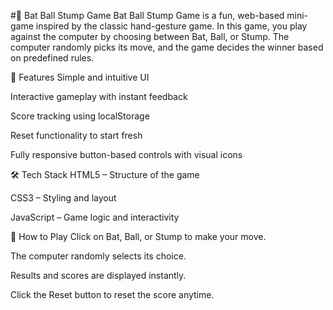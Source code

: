 #🏏 Bat Ball Stump Game
Bat Ball Stump Game is a fun, web-based mini-game inspired by the classic hand-gesture game. In this game, you play against the computer by choosing between Bat, Ball, or Stump. The computer randomly picks its move, and the game decides the winner based on predefined rules.

🎯 Features
Simple and intuitive UI

Interactive gameplay with instant feedback

Score tracking using localStorage

Reset functionality to start fresh

Fully responsive button-based controls with visual icons

🛠️ Tech Stack
HTML5 – Structure of the game

CSS3 – Styling and layout

JavaScript – Game logic and interactivity

🚀 How to Play
Click on Bat, Ball, or Stump to make your move.

The computer randomly selects its choice.

Results and scores are displayed instantly.

Click the Reset button to reset the score anytime.


